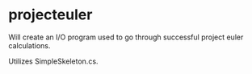projecteuler
============

Will create an I/O program used to go through successful project euler calculations.

Utilizes SimpleSkeleton.cs.

